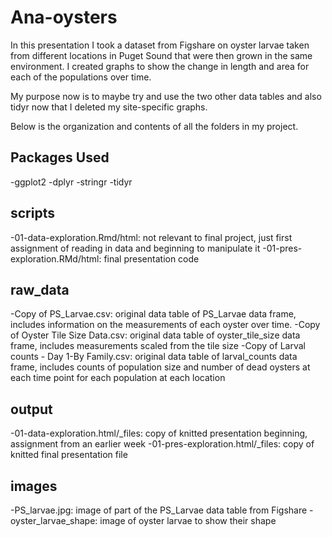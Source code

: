 # Ana-oysters
In this presentation I took a dataset from Figshare on oyster larvae taken from different locations in Puget Sound that were then grown in the same environment. I created graphs to show the change in length and area for each of the populations over time.

My purpose now is to maybe try and use the two other data tables and also tidyr now that I deleted my site-specific graphs.

Below is the organization and contents of all the folders in my project.

## Packages Used
-ggplot2
-dplyr
-stringr
-tidyr

## scripts
-01-data-exploration.Rmd/html: not relevant to final project, just first assignment of reading in data and beginning to manipulate it
-01-pres-exploration.RMd/html: final presentation code

## raw_data
-Copy of PS_Larvae.csv: original data table of PS_Larvae data frame, includes information on the measurements of each oyster over time.
-Copy of Oyster Tile Size Data.csv: original data table of oyster_tile_size data frame, includes measurements scaled from the tile size
-Copy of Larval counts - Day 1-By Family.csv: original data table of larval_counts data frame, includes counts of population size and number of dead oysters at each time point for each population at each location

## output
-01-data-exploration.html/_files: copy of knitted presentation beginning, assignment from an earlier week 
-01-pres-exploration.html/_files: copy of knitted final presentation file

## images
-PS_larvae.jpg: image of part of the PS_Larvae data table from Figshare
-oyster_larvae_shape: image of oyster larvae to show their shape


